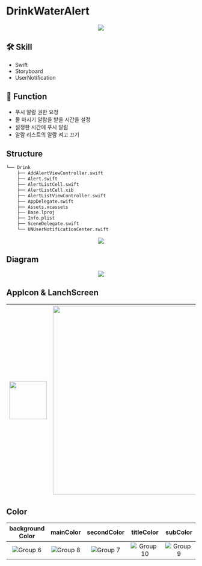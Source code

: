 # DrinkWaterAlert

<p align="center"><img src="https://user-images.githubusercontent.com/47210434/179195653-958cbfa5-f6d5-4d61-a751-abe1676e4392.gif"></p>

## 🛠 Skill

- Swift
- Storyboard
- UserNotification

## 📱 Function

- 푸시 알람 권한 요청
- 물 마시기 알람을 받을 시간을 설정
- 설정한 시간에 푸시 알림
- 알람 리스트의 알람 켜고 끄기

## Structure

```bash
└── Drink
    ├── AddAlertViewController.swift
    ├── Alert.swift
    ├── AlertListCell.swift
    ├── AlertListCell.xib
    ├── AlertListViewController.swift
    ├── AppDelegate.swift
    ├── Assets.xcassets
    ├── Base.lproj
    ├── Info.plist
    ├── SceneDelegate.swift
    └── UNUserNotificationCenter.swift
```

<p align="center"><img src="https://user-images.githubusercontent.com/47210434/186886662-ebc4cea0-25d2-4341-81ce-336c12840f69.png"></p>

## Diagram

<p align="center"><img src="https://user-images.githubusercontent.com/47210434/186607179-c7d03697-8807-4c7a-9a77-3a77283f215c.png"></p>

## AppIcon & LanchScreen

| <img src="https://user-images.githubusercontent.com/47210434/186607069-232a5538-032f-4cbc-88f3-ba42aa8aabd6.png" height="100"> | <img src="https://user-images.githubusercontent.com/47210434/186607104-cf6b15da-81fb-4974-931d-15f59f336579.png" height="500"> |
|:----------: | :----------: |

## Color

| background<br>Color | mainColor | secondColor | titleColor | subColor |
| :----------: | :----------: | :----------: | :----------: | :----------: |
| ![Group 6](https://user-images.githubusercontent.com/47210434/186608237-7cbf79f3-5a37-4df3-9e85-6953e68598c5.png) | ![Group 8](https://user-images.githubusercontent.com/47210434/186608544-c5fc094d-db41-4a40-987c-2b0211833ef2.png) | ![Group 7](https://user-images.githubusercontent.com/47210434/186608582-04faa937-7b83-4e0e-ac43-2c91500edebd.png) | ![Group 10](https://user-images.githubusercontent.com/47210434/186608609-ad0c0d78-72ca-4a46-8eec-9f2ffdf2245e.png) | ![Group 9](https://user-images.githubusercontent.com/47210434/186608620-f201e27c-9545-4971-830b-0499fd6b065f.png) |

